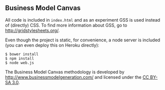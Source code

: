 ## Business Model Canvas

All code is included in `index.html` and as an experiment GSS is used instead of (directly) CSS. To find more information about GSS, go to http://gridstylesheets.org/.

Even though the project is static, for convenience, a node server is included (you can even deploy this on Heroku directly):

```
$ bower install
$ npm install
$ node web.js
```

The Business Model Canvas methodology is developed by http://www.businessmodelgeneration.com/ and licensed under the [CC BY-SA 3.0](http://creativecommons.org/licenses/by-sa/3.0/).
